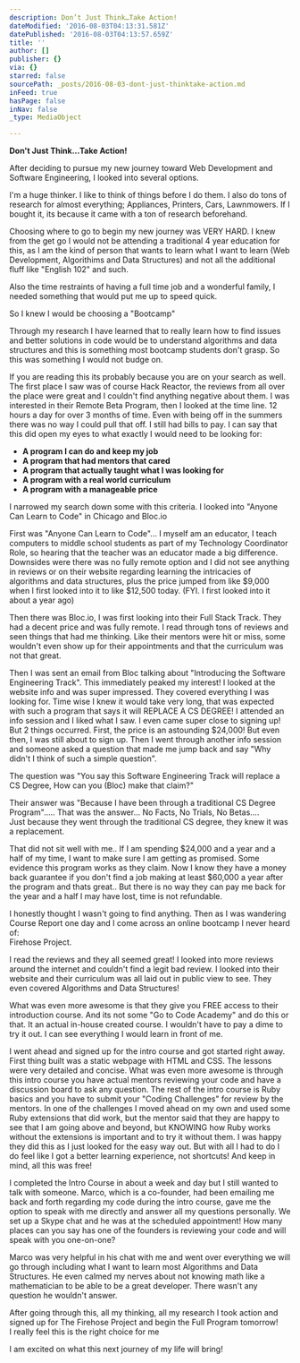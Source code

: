 ```yaml
---
description: Don’t Just Think…Take Action!
dateModified: '2016-08-03T04:13:31.581Z'
datePublished: '2016-08-03T04:13:57.659Z'
title: ''
author: []
publisher: {}
via: {}
starred: false
sourcePath: _posts/2016-08-03-dont-just-thinktake-action.md
inFeed: true
hasPage: false
inNav: false
_type: MediaObject

---
```

**Don't Just Think...Take Action!**

After deciding to pursue my new journey toward Web Development and Software Engineering, I looked into several options.

I'm a huge thinker. I like to think of things before I do them. I also do tons of research for almost everything; Appliances, Printers, Cars, Lawnmowers. If I bought it, its because it came with a ton of research beforehand.

Choosing where to go to begin my new journey was VERY HARD. I knew from the get go I would not be attending a traditional 4 year education for this, as I am the kind of person that wants to learn what I want to learn (Web Development, Algorithims and Data Structures) and not all the additional fluff like "English 102" and such.

Also the time restraints of having a full time job and a wonderful family, I needed something that would put me up to speed quick.

So I knew I would be choosing a "Bootcamp"

Through my research I have learned that to really learn how to find issues and better solutions in code would be to understand algorithms and data structures and this is something most bootcamp students don't grasp. So this was something I would not budge on.

If you are reading this its probably because you are on your search as well. The first place I saw was of course Hack Reactor, the reviews from all over the place were great and I couldn't find anything negative about them. I was interested in their Remote Beta Program, then I looked at the time line. 12 hours a day for over 3 months of time. Even with being off in the summers there was no way I could pull that off. I still had bills to pay. I can say that this did open my eyes to what exactly I would need to be looking for:

* **A program I can do and keep my job**
* **A program that had mentors that cared**
* **A program that actually taught what I was looking for**
* **A program with a real world curriculum**
* **A program with a manageable price**

I narrowed my search down some with this criteria. I looked into "Anyone Can Learn to Code" in Chicago and Bloc.io

First was "Anyone Can Learn to Code"... I myself am an educator, I teach computers to middle school students as part of my Technology Coordinator Role, so hearing that the teacher was an educator made a big difference. Downsides were there was no fully remote option and I did not see anything in reviews or on their website regarding learning the intricacies of algorithms and data structures, plus the price jumped from like $9,000 when I first looked into it to like $12,500 today. (FYI. I first looked into it about a year ago)

Then there was Bloc.io, I was first looking into their Full Stack Track. They had a decent price and was fully remote. I read through tons of reviews and seen things that had me thinking. Like their mentors were hit or miss, some wouldn't even show up for their appointments and that the curriculum was not that great.

Then I was sent an email from Bloc talking about "Introducing the Software Engineering Track". This immediately peaked my interest! I looked at the website info and was super impressed. They covered everything I was looking for. Time wise I knew it would take very long, that was expected with such a program that says it will REPLACE A CS DEGREE! I attended an info session and I liked what I saw. I even came super close to signing up! But 2 things occurred. First, the price is an astounding $24,000! But even then, I was still about to sign up. Then I went through another info session and someone asked a question that made me jump back and say "Why didn't I think of such a simple question".

The question was "You say this Software Engineering Track will replace a CS Degree, How can you (Bloc) make that claim?"

Their answer was "Because I have been through a traditional CS Degree Program"..... That was the answer... No Facts, No Trials, No Betas....  
Just because they went through the traditional CS degree, they knew it was a replacement.

That did not sit well with me.. If I am spending $24,000 and a year and a half of my time, I want to make sure I am getting as promised. Some evidence this program works as they claim. Now I know they have a money back guarantee if you don't find a job making at least $60,000 a year after the program and thats great.. But there is no way they can pay me back for the year and a half I may have lost, time is not refundable.

I honestly thought I wasn't going to find anything. Then as I was wandering Course Report one day and I come across an online bootcamp I never heard of:  
Firehose Project.

I read the reviews and they all seemed great! I looked into more reviews around the internet and couldn't find a legit bad review. I looked into their website and their curriculum was all laid out in public view to see. They even covered Algorithms and Data Structures!

What was even more awesome is that they give you FREE access to their introduction course. And its not some "Go to Code Academy" and do this or that. It an actual in-house created course. I wouldn't have to pay a dime to try it out. I can see everything I would learn in front of me.

I went ahead and signed up for the intro course and got started right away. First thing built was a static webpage with HTML and CSS. The lessons were very detailed and concise. What was even more awesome is through this intro course you have actual mentors reviewing your code and have a discussion board to ask any question. The rest of the intro course is Ruby basics and you have to submit your "Coding Challenges" for review by the mentors. In one of the challenges I moved ahead on my own and used some Ruby extensions that did work, but the mentor said that they are happy to see that I am going above and beyond, but KNOWING how Ruby works without the extensions is important and to try it without them. I was happy they did this as I just looked for the easy way out. But with all I had to do I do feel like I got a better learning experience, not shortcuts! And keep in mind, all this was free!

I completed the Intro Course in about a week and day but I still wanted to talk with someone. Marco, which is a co-founder, had been emailing me back and forth regarding my code during the intro course, gave me the option to speak with me directly and answer all my questions personally. We set up a Skype chat and he was at the scheduled appointment! How many places can you say has one of the founders is reviewing your code and will speak with you one-on-one?

Marco was very helpful in his chat with me and went over everything we will go through including what I want to learn most Algorithms and Data Structures. He even calmed my nerves about not knowing math like a mathematician to be able to be a great developer. There wasn't any question he wouldn't answer.

After going through this, all my thinking, all my research I took action and signed up for The Firehose Project and begin the Full Program tomorrow!  
I really feel this is the right choice for me

I am excited on what this next journey of my life will bring!